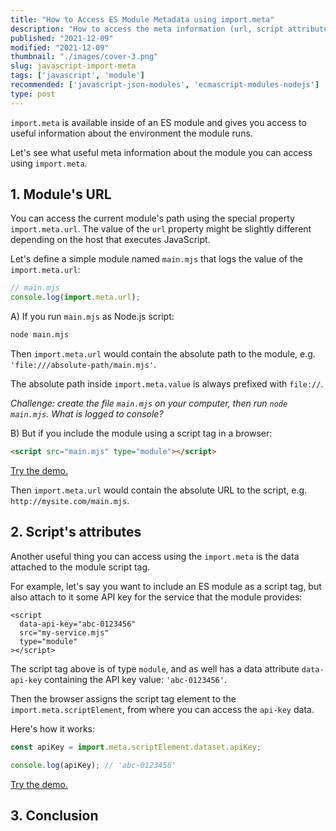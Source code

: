 ```yaml
---
title: "How to Access ES Module Metadata using import.meta"
description: "How to access the meta information (url, script attributes, etc.) of an ES module in JavaScript."  
published: "2021-12-09"
modified: "2021-12-09"
thumbnail: "./images/cover-3.png"
slug: javascript-import-meta
tags: ['javascript', 'module']
recommended: ['javascript-json-modules', 'ecmascript-modules-nodejs']
type: post
---
```


`import.meta` is available inside of an ES module and gives you access to useful information
about the environment the module runs.  

Let's see what useful meta information about the module you can access using `import.meta`.  

## 1. Module's URL

You can access the current module's path using the special property `import.meta.url`. The value of the `url` property
might be slightly different depending on the host that executes JavaScript.  

Let's define a simple module named `main.mjs` that logs the value of the `import.meta.url`:

```javascript
// main.mjs
console.log(import.meta.url); 
```

A) If you run `main.mjs` as Node.js script:

```bash
node main.mjs
```

Then `import.meta.url` would contain the absolute path to the module, e.g. `'file:///absolute-path/main.mjs'`. 

The absolute path inside `import.meta.value` is always prefixed with `file://`.  

*Challenge: create the file `main.mjs` on your computer, then run `node main.mjs`. What is logged to console?*

B) But if you include the module using a script tag in a browser:

```html
<script src="main.mjs" type="module"></script>
```
[Try the demo.](https://codesandbox.io/s/interesting-dewdney-r7th5?file=/main.mjs)

Then `import.meta.url` would contain the absolute URL to the script, e.g. `http://mysite.com/main.mjs`.  

## 2. Script's attributes

Another useful thing you can access using the `import.meta` is the data attached to the module script tag.  

For example, let's say you want to include an ES module as a script tag, but also attach to it some API key for the service
that the module provides:  

```html{1}
<script
  data-api-key="abc-0123456"
  src="my-service.mjs"
  type="module"
></script>
```

The script tag above is of type `module`, and as well has a data attribute `data-api-key` containing the API key value: `'abc-0123456'`.  

Then the browser assigns the script tag element to the `import.meta.scriptElement`, from where you can access the `api-key` data.

Here's how it works:

```javascript
const apiKey = import.meta.scriptElement.dataset.apiKey;

console.log(apiKey); // 'abc-0123456'
```

[Try the demo.](https://codesandbox.io/s/import-meta-dataset-qcbrj?file=/my-service.mjs)

## 3. Conclusion